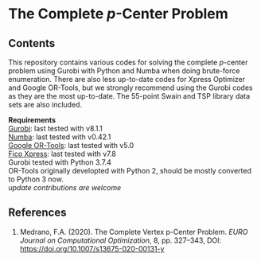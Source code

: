 # The Complete *p*-Center Problem  
## Contents  
This repository contains various codes for solving the complete *p*-center problem using Gurobi with Python and Numba when doing brute-force enumeration. There are also less up-to-date codes for Xpress Optimizer and Google OR-Tools, but we strongly recommend using the Gurobi codes as they are the most up-to-date. The 55-point Swain and TSP library data sets are also included.  
  
**Requirements**  
[Gurobi](https://www.gurobi.com/): last tested with v8.1.1  
[Numba](https://numba.pydata.org/): last tested with v0.42.1  
[Google OR-Tools](https://developers.google.com/optimization/): last tested with v5.0  
[Fico Xpress](https://www.fico.com/en/products/fico-xpress-optimization): last tested with v7.8  
Gurobi tested with Python 3.7.4  
OR-Tools originally developted with Python 2, should be mostly converted to Python 3 now.  
*update contributions are welcome*  

## References  
1. Medrano, F.A. (2020). The Complete Vertex p-Center Problem. *EURO Journal on Computational Optimization*, 8, pp. 327–343, DOI: https://doi.org/10.1007/s13675-020-00131-y
